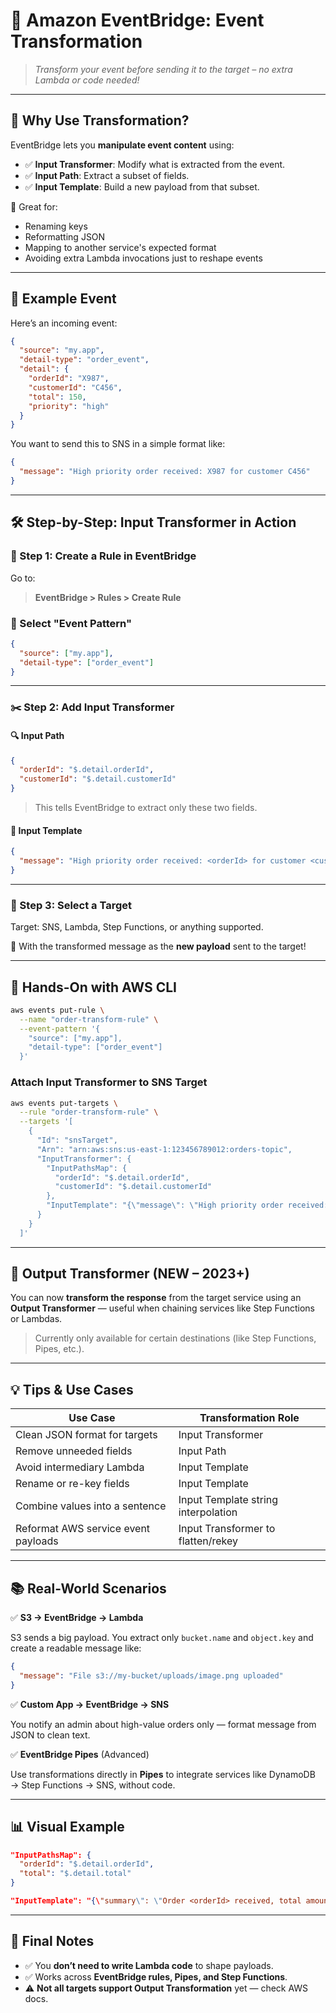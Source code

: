 # 🔄 **Amazon EventBridge: Event Transformation**

> _Transform your event before sending it to the target – no extra Lambda or code needed!_

---

## 🎯 Why Use Transformation?

EventBridge lets you **manipulate event content** using:

- ✅ **Input Transformer**: Modify what is extracted from the event.
- ✅ **Input Path**: Extract a subset of fields.
- ✅ **Input Template**: Build a new payload from that subset.

🎉 Great for:

- Renaming keys
- Reformatting JSON
- Mapping to another service's expected format
- Avoiding extra Lambda invocations just to reshape events

---

## 🧠 Example Event

Here’s an incoming event:

```json
{
  "source": "my.app",
  "detail-type": "order_event",
  "detail": {
    "orderId": "X987",
    "customerId": "C456",
    "total": 150,
    "priority": "high"
  }
}
```

You want to send this to SNS in a simple format like:

```json
{
  "message": "High priority order received: X987 for customer C456"
}
```

---

## 🛠️ Step-by-Step: Input Transformer in Action

### 🔧 Step 1: Create a Rule in EventBridge

Go to:

> **EventBridge > Rules > Create Rule**

### 🧾 Select "Event Pattern"

```json
{
  "source": ["my.app"],
  "detail-type": ["order_event"]
}
```

---

### ✂️ Step 2: Add Input Transformer

#### 🔍 Input Path

```json
{
  "orderId": "$.detail.orderId",
  "customerId": "$.detail.customerId"
}
```

> This tells EventBridge to extract only these two fields.

#### 🧰 Input Template

```json
{
  "message": "High priority order received: <orderId> for customer <customerId>"
}
```

---

### 🎯 Step 3: Select a Target

Target: SNS, Lambda, Step Functions, or anything supported.

🎯 With the transformed message as the **new payload** sent to the target!

---

## 🧪 Hands-On with AWS CLI

```bash
aws events put-rule \
  --name "order-transform-rule" \
  --event-pattern '{
    "source": ["my.app"],
    "detail-type": ["order_event"]
  }'
```

### Attach Input Transformer to SNS Target

```bash
aws events put-targets \
  --rule "order-transform-rule" \
  --targets '[
    {
      "Id": "snsTarget",
      "Arn": "arn:aws:sns:us-east-1:123456789012:orders-topic",
      "InputTransformer": {
        "InputPathsMap": {
          "orderId": "$.detail.orderId",
          "customerId": "$.detail.customerId"
        },
        "InputTemplate": "{\"message\": \"High priority order received: <orderId> for customer <customerId>\"}"
      }
    }
  ]'
```

---

## 🔁 Output Transformer (NEW – 2023+)

You can now **transform the response** from the target service using an **Output Transformer** — useful when chaining services like Step Functions or Lambdas.

> Currently only available for certain destinations (like Step Functions, Pipes, etc.).

---

## 💡 Tips & Use Cases

| Use Case                            | Transformation Role                 |
| ----------------------------------- | ----------------------------------- |
| Clean JSON format for targets       | Input Transformer                   |
| Remove unneeded fields              | Input Path                          |
| Avoid intermediary Lambda           | Input Template                      |
| Rename or re-key fields             | Input Template                      |
| Combine values into a sentence      | Input Template string interpolation |
| Reformat AWS service event payloads | Input Transformer to flatten/rekey  |

---

## 📚 Real-World Scenarios

✅ **S3 → EventBridge → Lambda**

S3 sends a big payload. You extract only `bucket.name` and `object.key` and create a readable message like:

```json
{
  "message": "File s3://my-bucket/uploads/image.png uploaded"
}
```

✅ **Custom App → EventBridge → SNS**

You notify an admin about high-value orders only — format message from JSON to clean text.

✅ **EventBridge Pipes** (Advanced)

Use transformations directly in **Pipes** to integrate services like DynamoDB → Step Functions → SNS, without code.

---

## 📊 Visual Example

```json
"InputPathsMap": {
  "orderId": "$.detail.orderId",
  "total": "$.detail.total"
}
```

```json
"InputTemplate": "{\"summary\": \"Order <orderId> received, total amount: <total> USD\"}"
```

---

## 📝 Final Notes

- ✅ You **don’t need to write Lambda code** to shape payloads.
- ✅ Works across **EventBridge rules, Pipes, and Step Functions**.
- ⚠️ **Not all targets support Output Transformation** yet — check AWS docs.

